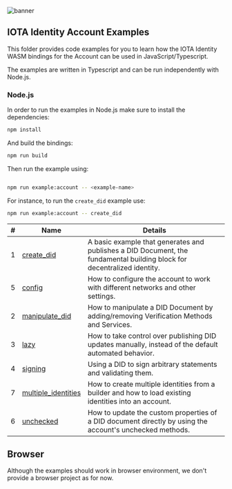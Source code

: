 ![banner](./../../../.meta/identity_banner.png)


## IOTA Identity Account Examples

This folder provides code examples for you to learn how the IOTA Identity WASM bindings for the Account can be used in JavaScript/Typescript.

The examples are written in Typescript and can be run independently with Node.js.

### Node.js

In order to run the examples in Node.js make sure to install the dependencies:

```bash
npm install
```


And build the bindings:

```bash
npm run build
```

Then run the example using:

```bash

npm run example:account -- <example-name>
```

For instance, to run the `create_did` example use:

```bash
npm run example:account -- create_did
```

| # | Name | Details |
| -------- | -------- | -------- |
| 1 |[create_did](src/create_did.ts)| A basic example that generates and publishes a DID Document, the fundamental building block for decentralized identity.    |
|5| [config](src/config.ts) | How to configure the account to work with different networks and other settings. |
|2| [manipulate_did](src/manipulate_did.ts)|  How to manipulate a DID Document by adding/removing Verification Methods and Services. |
|3| [lazy](src/lazy.ts)|  How to take control over publishing DID updates manually, instead of the default automated behavior. |
|4| [signing](src/signing.ts) | Using a DID to sign arbitrary statements and validating them. |
|7| [multiple_identities](src/multiple_identities.ts) | How to create multiple identities from a builder and how to load existing identities into an account. |
|6| [unchecked](src/unchecked.ts) |  How to update the custom properties of a DID document directly by using the account's unchecked methods. |
## Browser

Although the examples should work in browser environment, we don't provide a browser project as for now.
